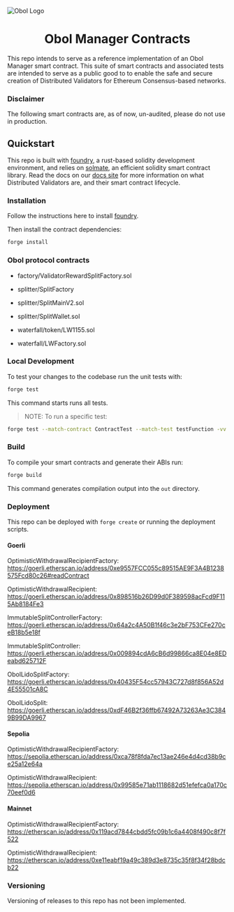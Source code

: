 ![Obol Logo](https://obol.tech/obolnetwork.png)

<h1 align="center">Obol Manager Contracts</h1>

This repo intends to serve as a reference implementation of an Obol Manager smart contract. This suite of smart contracts and associated tests are intended to serve as a public good to to enable the safe and secure creation of Distributed Validators for Ethereum Consensus-based networks.

### Disclaimer

The following smart contracts are, as of now, un-audited, please do not use in production.

## Quickstart

This repo is built with [foundry](https://github.com/gakonst/foundry), a rust-based solidity development environment, and relies on [solmate](https://github.com/Rari-Capital/solmate), an efficient solidity smart contract library. Read the docs on our [docs site](https://docs.obol.tech/docs/sc/introducing-obol-managers) for more information on what Distributed Validators are, and their smart contract lifecycle.

### Installation

Follow the instructions here to install [foundry](https://github.com/gakonst/foundry#installation).

Then install the contract dependencies:

```sh
forge install
```

### Obol protocol contracts

- factory/ValidatorRewardSplitFactory.sol


- splitter/SplitFactory

- splitter/SplitMainV2.sol

- splitter/SplitWallet.sol

- waterfall/token/LW1155.sol

- waterfall/LWFactory.sol


### Local Development

To test your changes to the codebase run the unit tests with:

```sh
forge test
```

This command starts runs all tests.

> NOTE: To run a specific test:
```sh
forge test --match-contract ContractTest --match-test testFunction -vv
```

### Build

To compile your smart contracts and generate their ABIs run:

```sh
forge build
```

This command generates compilation output into the `out` directory.

### Deployment

This repo can be deployed with `forge create` or running the deployment scripts.

#### Goerli

OptimisticWithdrawalRecipientFactory: https://goerli.etherscan.io/address/0xe9557FCC055c89515AE9F3A4B1238575Fcd80c26#readContract

OptimisticWithdrawalRecipient: https://goerli.etherscan.io/address/0x898516b26D99d0F389598acFcd9F115Ab8184Fe3

ImmutableSplitControllerFactory: https://goerli.etherscan.io/address/0x64a2c4A50B1f46c3e2bF753CFe270ceB18b5e18f

ImmutableSplitController: https://goerli.etherscan.io/address/0x009894cdA6cB6d99866ca8E04e8EDeabd625712F

ObolLidoSplitFactory: https://goerli.etherscan.io/address/0x40435F54cc57943C727d8f856A52d4E55501cA8C

ObolLidoSplit: https://goerli.etherscan.io/address/0xdF46B2f36ffb67492A73263Ae3C3849B99DA9967


#### Sepolia

OptimisticWithdrawalRecipientFactory: https://sepolia.etherscan.io/address/0xca78f8fda7ec13ae246e4d4cd38b9ce25a12e64a

OptimisticWithdrawalRecipient: https://sepolia.etherscan.io/address/0x99585e71ab1118682d51efefca0a170c70eef0d6


#### Mainnet

OptimisticWithdrawalRecipientFactory: https://etherscan.io/address/0x119acd7844cbdd5fc09b1c6a4408f490c8f7f522

OptimisticWithdrawalRecipient: https://etherscan.io/address/0xe11eabf19a49c389d3e8735c35f8f34f28bdcb22


### Versioning

Versioning of releases to this repo has not been implemented.
